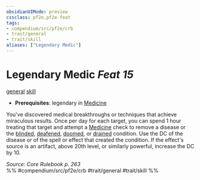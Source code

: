 ```yaml
---
obsidianUIMode: preview
cssclass: pf2e,pf2e-feat
tags:
- compendium/src/pf2e/crb
- trait/general
- trait/skill
aliases: ["Legendary Medic"]
---
```

# Legendary Medic  *Feat 15*  
[general](/rules/traits/general.md)  [skill](/rules/traits/skill.md)  

- **Prerequisites**: legendary in [Medicine](/compendium/skills.md#Medicine)

You've discovered medical breakthroughs or techniques that achieve miraculous results. Once per day for each target, you can spend 1 hour treating that target and attempt a [Medicine](/compendium/skills.md#Medicine) check to remove a disease or the [blinded](/rules/conditions.md#Blinded), [deafened](/rules/conditions.md#Deafened), [doomed](/rules/conditions.md#Doomed), or [drained](/rules/conditions.md#Drained) condition. Use the DC of the disease or of the spell or effect that created the condition. If the effect's source is an artifact, above 20th level, or similarly powerful, increase the DC by 10.

*Source: Core Rulebook p. 263*  
%% #compendium/src/pf2e/crb #trait/general #trait/skill %%